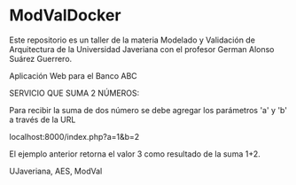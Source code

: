 # ModValDocker

Este repositorio es un taller de la materia Modelado y Validación de Arquitectura de la Universidad Javeriana con el profesor German Alonso Suárez Guerrero.

Aplicación Web para el Banco ABC

SERVICIO QUE SUMA 2 NÚMEROS:

Para recibir la suma de dos número se debe agregar los parámetros 'a' y 'b' a través de la URL

localhost:8000/index.php?a=1&b=2

El ejemplo anterior retorna el valor 3 como resultado de la suma 1+2.



UJaveriana, AES, ModVal
